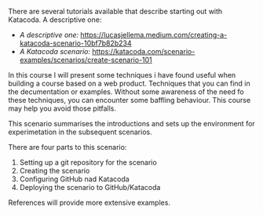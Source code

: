 There are several tutorials available that describe starting out with Katacoda. A descriptive one:
* _A descriptive one:_ <https://lucasjellema.medium.com/creating-a-katacoda-scenario-10bf7b82b234>
* _A Katacoda scenario:_ <https://katacoda.com/scenario-examples/scenarios/create-scenario-101>

In this course I will present some techniques i have found useful when building a course based on a web product. Techniques that you can find in the decumentation or examples. Without some awareness of the need fo these techniques, you can encounter some baffling behaviour. This course may help you avoid those pitfalls.

This scenario summarises the introductions and sets up the environment for experimetation in the subsequent scenarios.

There are four parts to this scenario:
1. Setting up a git repository for the scenario
1. Creating the scenario
1. Configuring GitHub nad Katacoda
1. Deploying the scenario to GitHub/Katacoda

References will provide more extensive examples.

